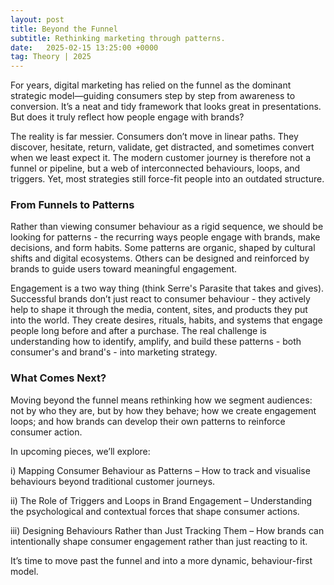 ```yaml
---
layout: post
title: Beyond the Funnel
subtitle: Rethinking marketing through patterns.
date:   2025-02-15 13:25:00 +0000
tag: Theory | 2025
---
```


For years, digital marketing has relied on the funnel as the dominant strategic model—guiding consumers step by step from awareness to conversion. It’s a neat and tidy framework that looks great in presentations. But does it truly reflect how people engage with brands?

The reality is far messier. Consumers don’t move in linear paths. They discover, hesitate, return, validate, get distracted, and sometimes convert when we least expect it. The modern customer journey is therefore not a funnel or pipeline, but a web of interconnected behaviours, loops, and triggers. Yet, most strategies still force-fit people into an outdated structure.


### From Funnels to Patterns

Rather than viewing consumer behaviour as a rigid sequence, we should be looking for patterns - the recurring ways people engage with brands, make decisions, and form habits. Some patterns are organic, shaped by cultural shifts and digital ecosystems. Others can be designed and reinforced by brands to guide users toward meaningful engagement.

Engagement is a two way thing (think Serre's Parasite that takes and gives). Successful brands don’t just react to consumer behaviour - they actively help to shape it through the media, content, sites, and products they put into the world. They create desires, rituals, habits, and systems that engage people long before and after a purchase. The real challenge is understanding how to identify, amplify, and build these patterns - both consumer's and brand's - into marketing strategy.


### What Comes Next?

Moving beyond the funnel means rethinking how we segment audiences: not by who they are, but by how they behave; how we create engagement loops; and how brands can develop their own patterns to reinforce consumer action.

In upcoming pieces, we’ll explore:

i) Mapping Consumer Behaviour as Patterns – How to track and visualise behaviours beyond traditional customer journeys.

ii) The Role of Triggers and Loops in Brand Engagement – Understanding the psychological and contextual forces that shape consumer actions.

iii) Designing Behaviours Rather than Just Tracking Them – How brands can intentionally shape consumer engagement rather than just reacting to it.

It’s time to move past the funnel and into a more dynamic, behaviour-first model. 

